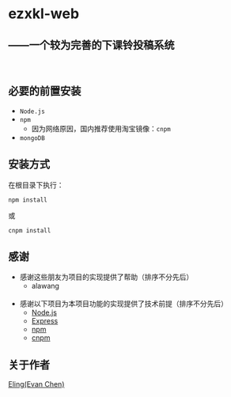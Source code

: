 # ezxkl-web
## ——一个较为完善的下课铃投稿系统
</br>

## 必要的前置安装
* `Node.js`
* `npm`
	* 因为网络原因，国内推荐使用淘宝镜像：`cnpm`
* `mongoDB`

## 安装方式
在根目录下执行：
```
npm install
```
或
```
cnpm install
```

## 感谢
* 感谢这些朋友为项目的实现提供了帮助（排序不分先后）
	* alawang
</br></br>
* 感谢以下项目为本项目功能的实现提供了技术前提（排序不分先后）
	* [Node.js](https://nodejs.org/en/)
	* [Express](https://www.expressjs.com.cn/)
	* [npm](https://www.npmjs.com/)
	* [cnpm](https://developer.aliyun.com/mirror/NPM?from=tnpm)

## 关于作者
[Eling(Evan Chen)](https://github.com/Eling486)
